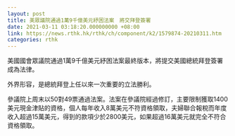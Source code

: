 ```yaml
---
layout: post
title: 美眾議院通過1萬9千億美元紓困法案　將交拜登簽署
date: 2021-03-11 03:18:20.000000000 +08:00
link: https://news.rthk.hk/rthk/ch/component/k2/1579874-20210311.htm
categories: rthk
---
```


美國國會眾議院通過1萬9千億美元紓困法案最終版本，將提交美國總統拜登簽署成為法律。

外界形容，是總統拜登上任以來一次重要的立法勝利。

參議院上周末以50對49票通過法案。法案在參議院經過修訂，主要限制獲取1400美元現金津貼的資格，個人每年收入8萬美元不符資格領取，夫婦聯合報稅而年度收入超過15萬美元，得到的款項少於2800美元，如果超過16萬美元就完全不符合資格領取。
